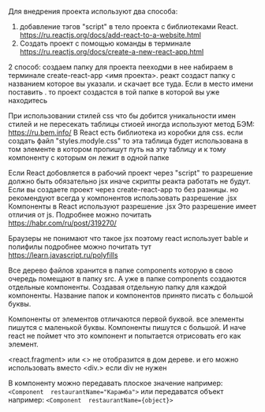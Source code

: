 Для внедрения проекта используют два способа:
1. добавление тэгов "script" в тело проекта с библиотеками React.
	https://ru.reactjs.org/docs/add-react-to-a-website.html
2. Создать проект с помощью команды в терминале
	https://ru.reactjs.org/docs/create-a-new-react-app.html


2 способ:
	создаем папку для проекта
	пееходми в нее
	набираем в терминале create-react-app <имя проекта>. 
реакт создаст папку с названием которое вы указали. и скачает все туда. Если в место имени поставить  .   то проект создастся в той папке в которой вы уже находитесь


При использовании стилей css что бы добится уникальности имен стилей и не пересекать таблицы стиоей иногда используют метод БЭМ:
https://ru.bem.info/
В  React есть библиотека из коробки  для css. если создать файл "styles.modyle.css" то эта таблица будет использована в том элементе в котором пропишут путь на эту таблицу и к тому компоненту с которым он лежит в одной папке

Если React добовляется в рабочий проект через "script" то разрешение должно быть обязательно jsx иначе скрипты реакта работать не будут.  Если вы создаете проект через create-react-app то без разницы. но рекомендуют всегда у компонентов использовать  разрешение .jsx Компоненты в React используют разрешение .jsx Это разрешение имеет отличия от js. Подробнее можно почитать https://habr.com/ru/post/319270/

Браузеры не понимают что такое jsx поэтому react использует  bable и полифилы
подробнее можно почитать тут https://learn.javascript.ru/polyfills


Все дерево файлов хранится в папке components которую в свою очередь помещают в папку src. А уже в папке components создаются отдельные компоненты. Создавая отдельную папку для каждой компоненты.  Название папок и компонентов принято писать с большой буквы.


Компоненты от элементов отличаются первой буквой. все элементы пишутся с маленькой буквы. Компоненты пишутся с большой. И наче react  не поймет что это компонент и попытается отрисовать его как элемент.

<react.fragment> или <>  не отобразится в дом дереве. и его можно использовать вместо <div.> если div не нужен


В компоненту можно передавать плоское значение например:
`<Component  restaurantName="Карамба">`  или передаватся объект например: 
`<Component  restaurantName={object}>`

